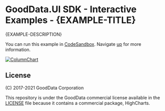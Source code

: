 # GoodData.UI SDK - Interactive Examples - {EXAMPLE-TITLE}

{EXAMPLE-DESCRIPTION}

You can run this example in [CodeSandbox]({CODESANDBOX-PATH}). Navigate [up](https://github.com/gooddata/gooddata-ui-examples) for more information.

[![ColumnChart](/assets/example-localhost-columnchart.png)](https://codesandbox.io/s/github/gooddata/gooddata-ui-examples/tree/master/example-columnchart?file=/src/App/index.js)

## License

(C) 2017-2021 GoodData Corporation

This repository is under the GoodData commercial license available in the [LICENSE](LICENSE) file because it contains a commercial package, HighCharts.